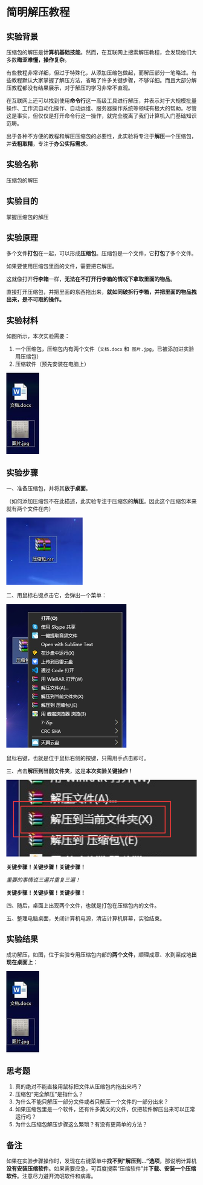 # 简明解压教程

## 实验背景

压缩包的解压是**计算机基础技能**。然而，在互联网上搜索解压教程，会发现他们大多数**晦涩难懂，操作复杂**。

有些教程非常详细，但过于特殊化，从添加压缩包做起，而解压部分一笔略过。有些教程默认大家掌握了解压方法，省略了许多关键步骤，不够详细。而且大部分解压教程都没有结果展示，对于解压的学习非常不直观。

在互联网上还可以找到使用**命令行**这一高级工具进行解压，并表示对于大规模批量操作、工作流自动化操作、自动运维、服务器操作系统等领域有极大的帮助。尽管这是事实，但仅仅是打开命令行这一操作，就完全脱离了我们计算机入门基础知识范畴。

出于各种不方便的教程和解压压缩包的必要性，此实验将专注于**解压**一个压缩包，并**去粗取精**，专注于**办公实际需求**。

## 实验名称

压缩包的解压

## 实验目的

掌握压缩包的解压

## 实验原理

多个文件**打包**在一起，可以形成**压缩包**。压缩包是一个文件，它**打包**了多个文件。

如果要使用压缩包里面的文件，需要把它解压。

这就像打开**行李箱**一样，**无法在不打开行李箱的情况下拿取里面的物品**。

直接打开压缩包，并把里面的东西拖出来，**就如同破拆行李箱，并把里面的物品拽出来，是不可取的操作。**

## 实验材料

如图所示，本次实验需要：

1. 一个压缩包，压缩包内有两个文件（`文档.docx` 和` 图片.jpg`，已被添加进实验用压缩包）
2. 压缩软件（预先安装在电脑上）

![material](image/1.jpg)

## 实验步骤

一、准备压缩包，并将其**放于桌面**。

（如何添加压缩包不在此描述，此实验专注于压缩包的**解压**。因此这个压缩包本来就有两个文件在内）

![](image/2.jpg)



二、用鼠标右键点击它，会弹出一个菜单：

![](image/3.jpg)

鼠标右键，也就是位于鼠标右侧的按键，只需用手点击即可。



三、点击**解压到当前文件夹**，这是**本次实验关键操作！**

![](image/5.jpg)

**关键步骤！关键步骤！关键步骤！**

*重要的事情说三遍并重复三遍！*

**关键步骤！关键步骤！关键步骤！**



四、随后，桌面上出现两个文件，也就是打包在压缩包内的文件。



五、整理电脑桌面，关闭计算机电源，清洁计算机屏幕，实验结束。

## 实验结果

成功解压，如图，位于实验专用压缩包内部的**两个文件**，顺理成章、水到渠成地**出现在桌面上**：

![material](image/1.jpg)

## 思考题

1. 真的绝对不能直接用鼠标把文件从压缩包内拖出来吗？
2. 压缩包“完全解压”是指什么？
3. 为什么不能只解压一部分文件或者只解压一个文件的一部分出来？
4. 如果压缩包里是一个软件，还有许多英文的文件，仅把软件解压出来可以正常运行吗？
5. 为什么压缩包解压步骤这么繁琐？有没有更简单的方法？

## 备注

如果在实验步骤操作时，发现在右键菜单中**找不到“解压到...”选项**，那说明计算机**没有安装压缩软件**。如果需要应急，可百度搜索“压缩软件”并**下载、安装一个压缩软件**。注意尽力避开流氓软件和病毒。

